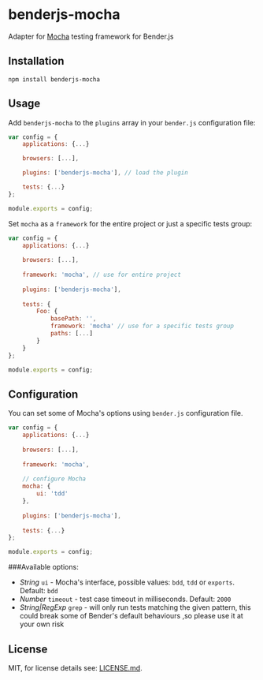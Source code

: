 # benderjs-mocha

Adapter for [Mocha]() testing framework for Bender.js

## Installation

```
npm install benderjs-mocha
```

## Usage

Add `benderjs-mocha` to the `plugins` array in your `bender.js` configuration file:

```javascript
var config = {
    applications: {...}

    browsers: [...],

    plugins: ['benderjs-mocha'], // load the plugin

    tests: {...}
};

module.exports = config;
```

Set `mocha` as a `framework` for the entire project or just a specific tests group:

```javascript
var config = {
    applications: {...}
        
    browsers: [...],
        
    framework: 'mocha', // use for entire project
    
    plugins: ['benderjs-mocha'],
        
    tests: {
        Foo: {
            basePath: '',
            framework: 'mocha' // use for a specific tests group
            paths: [...]
        }
    }
};

module.exports = config;
```

## Configuration

You can set some of Mocha's options using `bender.js` configuration file.

```javascript
var config = {
    applications: {...}
        
    browsers: [...],
        
    framework: 'mocha',
    
    // configure Mocha
    mocha: {
        ui: 'tdd'    
    },
    
    plugins: ['benderjs-mocha'],
        
    tests: {...}
};

module.exports = config;
```

###Available options:

- *String* `ui` - Mocha's interface, possible values: `bdd`, `tdd` or `exports`. Default: `bdd`
- *Number* `timeout` - test case timeout in milliseconds. Default: `2000`
- *String|RegExp* `grep` - will only run tests matching the given pattern, this could break some of Bender's default behaviours ,so please use it at your own risk


## License

MIT, for license details see: [LICENSE.md](https://github.com/benderjs/benderjs-chai/blob/master/LICENSE.md).
